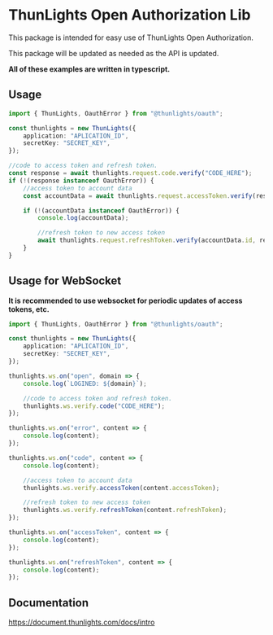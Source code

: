 # ThunLights Open Authorization Lib

This package is intended for easy use of ThunLights Open Authorization.

This package will be updated as needed as the API is updated.

<strong>All of these examples are written in typescript.</strong>

## Usage

```ts
import { ThunLights, OauthError } from "@thunlights/oauth";

const thunlights = new ThunLights({
    application: "APLICATION_ID",
    secretKey: "SECRET_KEY",
});

//code to access token and refresh token.
const response = await thunlights.request.code.verify("CODE_HERE");
if (!(response instanceof OauthError)) {
    //access token to account data
    const accountData = await thunlights.request.accessToken.verify(response.accessToken);

    if (!(accountData instanceof OauthError)) {
        console.log(accountData);

        //refresh token to new access token
        await thunlights.request.refreshToken.verify(accountData.id, response.refreshToken);
    }
}
```

## Usage for WebSocket

<strong>It is recommended to use websocket for periodic updates of access tokens, etc.</strong>

```ts
import { ThunLights, OauthError } from "@thunlights/oauth";

const thunlights = new ThunLights({
    application: "APLICATION_ID",
    secretKey: "SECRET_KEY",
});

thunlights.ws.on("open", domain => {
    console.log(`LOGINED: ${domain}`);

    //code to access token and refresh token.
    thunlights.ws.verify.code("CODE_HERE");
});

thunlights.ws.on("error", content => {
    console.log(content);
});

thunlights.ws.on("code", content => {
    console.log(content);

    //access token to account data
    thunlights.ws.verify.accessToken(content.accessToken);

    //refresh token to new access token
    thunlights.ws.verify.refreshToken(content.refreshToken);
});

thunlights.ws.on("accessToken", content => {
    console.log(content);
});

thunlights.ws.on("refreshToken", content => {
    console.log(content);
});
```

## Documentation

https://document.thunlights.com/docs/intro
